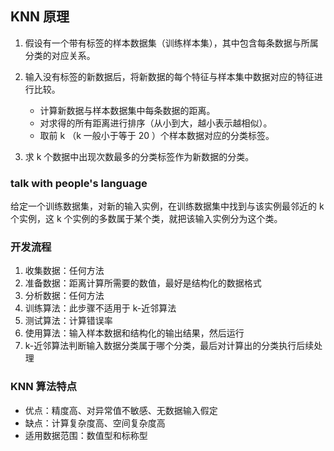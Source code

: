 KNN 原理
---------

 1. 假设有一个带有标签的样本数据集（训练样本集），其中包含每条数据与所属分类的对应关系。
 2. 输入没有标签的新数据后，将新数据的每个特征与样本集中数据对应的特征进行比较。

    * 计算新数据与样本数据集中每条数据的距离。
    * 对求得的所有距离进行排序（从小到大，越小表示越相似）。
    * 取前 k （k 一般小于等于 20 ）个样本数据对应的分类标签。

 3. 求 k 个数据中出现次数最多的分类标签作为新数据的分类。




### talk with people's language

给定一个训练数据集，对新的输入实例，在训练数据集中找到与该实例最邻近的 k 个实例，这 k 个实例的多数属于某个类，就把该输入实例分为这个类。

### 开发流程

 1. 收集数据：任何方法
 2. 准备数据：距离计算所需要的数值，最好是结构化的数据格式
 3. 分析数据：任何方法
 4. 训练算法：此步骤不适用于 k-近邻算法
 5. 测试算法：计算错误率
 6. 使用算法：输入样本数据和结构化的输出结果，然后运行
 7. k-近邻算法判断输入数据分类属于哪个分类，最后对计算出的分类执行后续处理

### KNN 算法特点

* 优点：精度高、对异常值不敏感、无数据输入假定
* 缺点：计算复杂度高、空间复杂度高
* 适用数据范围：数值型和标称型
